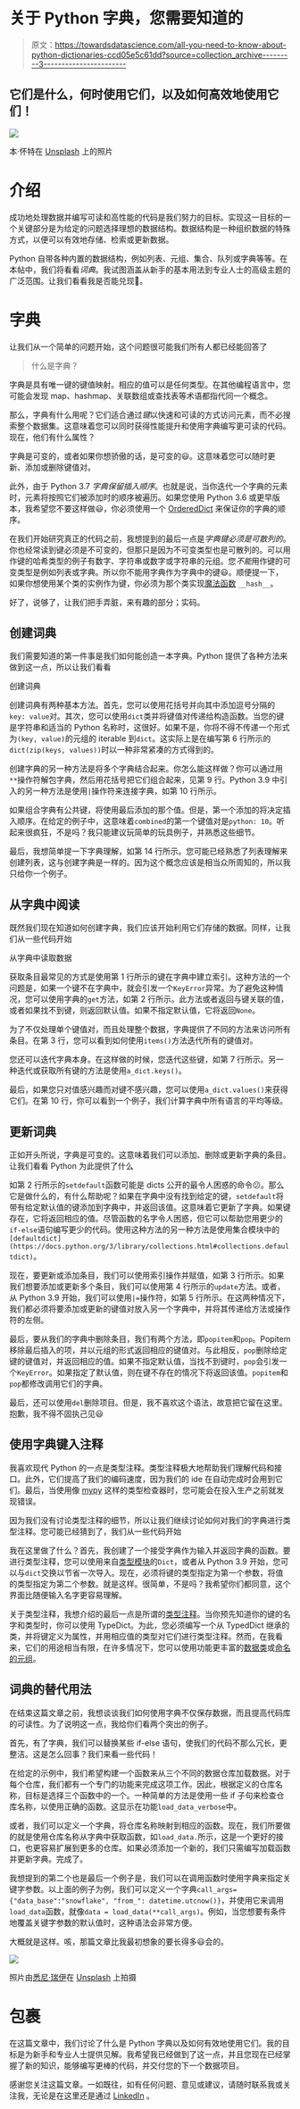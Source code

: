 # 关于 Python 字典，您需要知道的

> 原文：<https://towardsdatascience.com/all-you-need-to-know-about-python-dictionaries-ccd05e5c61dd?source=collection_archive---------3----------------------->

## 它们是什么，何时使用它们，以及如何高效地使用它们！

![](img/27302339995fedc4b098d34c156d2662.png)

本·怀特在 [Unsplash](https://unsplash.com?utm_source=medium&utm_medium=referral) 上的照片

# 介绍

成功地处理数据并编写可读和高性能的代码是我们努力的目标。实现这一目标的一个关键部分是为给定的问题选择理想的数据结构。数据结构是一种组织数据的特殊方式，以便可以有效地存储、检索或更新数据。

Python 自带各种内置的数据结构，例如列表、元组、集合、队列或字典等等。在本帖中，我们将看看*词典*。我试图涵盖从新手的基本用法到专业人士的高级主题的广泛范围。让我们看看我是否能兑现💪。

# 字典

让我们从一个简单的问题开始，这个问题很可能我们所有人都已经能回答了

> 什么是字典？

字典是具有唯一键的键值映射。相应的值可以是任何类型。在其他编程语言中，您可能会发现 map、hashmap、关联数组或查找表等术语都指代同一个概念。

那么，字典有什么用呢？它们适合通过*键*以快速和可读的方式访问元素，而不必搜索整个数据集。这意味着您可以同时获得性能提升和使用字典编写更可读的代码。现在，他们有什么属性？

字典是可变的，或者如果你想骄傲的话，是可变的😃。这意味着您可以随时更新、添加或删除键值对。

此外，由于 Python 3.7 *字典保留插入顺序*。也就是说，当你迭代一个字典的元素时，元素将按照它们被添加时的顺序被遍历。如果您使用 Python 3.6 或更早版本，我希望您不要这样做😃，你必须使用一个 [OrderedDict](https://docs.python.org/3/library/collections.html#collections.OrderedDict) 来保证你的字典的顺序。

在我们开始研究真正的代码之前，我想提到的最后一点是*字典键必须是可散列的*。你也经常读到键必须是不可变的，但那只是因为不可变类型也是可散列的。可以用作键的哈希类型的例子有数字、字符串或数字或字符串的元组。您*不能*用作键的可变类型是例如列表或字典。所以你不能用字典作为字典中的键😃。顺便提一下，如果你想使用某个类的实例作为键，你必须为那个类实现[魔法函数](/how-to-write-awesome-python-classes-f2e1f05e51a9) `__hash__`。

好了，说够了，让我们把手弄脏，来有趣的部分；实码。

## 创建词典

我们需要知道的第一件事是我们如何能创造一本字典。Python 提供了各种方法来做到这一点，所以让我们看看

创建词典

创建词典有两种基本方法。首先，您可以使用花括号并向其中添加逗号分隔的`key: value`对。其次，您可以使用`dict`类并将键值对传递给构造函数。当您的键是字符串和适当的 Python 名称时，这很好。如果不是，你将不得不传递一个形式为`(key, value)`的元组的 iterable 到`dict`。这实际上是在编写第 6 行所示的`dict(zip(keys, values))`时以一种非常紧凑的方式得到的。

创建字典的另一种方法是将多个字典结合起来。你怎么能这样做？你可以通过用`**`操作符解包字典，然后用花括号把它们组合起来，见第 9 行。Python 3.9 中引入的另一种方法是使用`|`操作符来连接字典，如第 10 行所示。

如果组合字典有公共键，将使用最后添加的那个值。但是，第一个添加的将决定插入顺序。在给定的例子中，这意味着`combined`的第一个键值对是`python: 10`。听起来很疯狂，不是吗？我只能建议玩简单的玩具例子，并熟悉这些细节。

最后，我想简单提一下字典理解，如第 14 行所示。您可能已经熟悉了列表理解来创建列表，这与创建字典是一样的。因为这个概念应该是相当众所周知的，所以我只给你一个例子。

## 从字典中阅读

既然我们现在知道如何创建字典，我们应该开始利用它们存储的数据。同样，让我们从一些代码开始

从字典中读取数据

获取条目最常见的方式是使用第 1 行所示的键在字典中建立索引。这种方法的一个问题是，如果一个键不在字典中，就会引发一个`KeyError`异常。为了避免这种情况，您可以使用字典的`get`方法，如第 2 行所示。此方法或者返回与键关联的值，或者如果找不到键，则返回默认值。如果不指定默认值，它将返回`None`。

为了不仅处理单个键值对，而且处理整个数据，字典提供了不同的方法来访问所有条目。在第 3 行，您可以看到如何使用`items()`方法迭代所有的键值对。

您还可以迭代字典本身。在这样做的时候，您迭代这些键，如第 7 行所示。另一种迭代或获取所有键的方法是使用`a_dict.keys()`。

最后，如果您只对值感兴趣而对键不感兴趣，您可以使用`a_dict.values()`来获得它们。在第 10 行，你可以看到一个例子，我们计算字典中所有语言的平均等级。

## 更新词典

正如开头所说，字典是可变的。这意味着我们可以添加、删除或更新字典的条目。让我们看看 Python 为此提供了什么

如第 2 行所示的`setdefault`函数可能是 dicts 公开的最令人困惑的命令😕。那么它是做什么的，有什么帮助呢？如果在字典中没有找到给定的键，`setdefault`将带有给定默认值的键添加到字典中，并返回该值。这意味着它更新了字典。如果键存在，它将返回相应的值。尽管函数的名字令人困惑，但它可以帮助您用更少的`if-else`语句编写更少的代码。使用这种方法的另一种方法是使用集合模块中的`[defaultdict](https://docs.python.org/3/library/collections.html#collections.defaultdict)`。

现在，要更新或添加条目，我们可以使用索引操作并赋值，如第 3 行所示。如果我们想要添加或更新多个条目，我们可以使用第 4 行所示的`update`方法。或者，从 Python 3.9 开始，我们可以使用`|=`操作符，如第 5 行所示。在这两种情况下，我们都必须将要添加或更新的键值对放入另一个字典中，并将其传递给方法或操作符的左侧。

最后，要从我们的字典中删除条目，我们有两个方法，即`popitem`和`pop`。Popitem 移除最后插入的项，并以元组的形式返回相应的键值对。与此相反，`pop`删除给定键的键值对，并返回相应的值。如果不指定默认值，当找不到键时，`pop`会引发一个`KeyError`。如果指定了默认值，则在键不存在的情况下将返回该值。`popitem`和`pop`都修改调用它们的字典。

最后，还可以使用`del`删除项目。但是，我不喜欢这个语法，故意把它留在这里。抱歉，我不得不固执己见😃

## 使用字典键入注释

我喜欢现代 Python 的一点是类型注释。类型注释极大地帮助我们理解代码和接口。此外，它们提高了我们的编码速度，因为我们的 ide 在自动完成时会用到它们。最后，当使用像 [mypy](http://mypy-lang.org/) 这样的类型检查器时，您可能会在投入生产之前就发现错误。

因为我们没有讨论类型注释的细节，所以让我们继续讨论如何对我们的字典进行类型注释。您可能已经猜到了，我们从一些代码开始

我在这里做了什么？首先，我创建了一个接受字典作为输入并返回字典的函数。要进行类型注释，您可以使用来自[类型模块](https://docs.python.org/3/library/typing.html)的`Dict`，或者从 Python 3.9 开始，您可以与`dict`交换以节省一次导入。现在，必须将键的类型指定为第一个参数，将值的类型指定为第二个参数。就是这样。很简单，不是吗？我希望你们都同意，这个界面比随便输入名字更容易理解。

关于类型注释，我想介绍的最后一点是所谓的[类型注释](https://www.python.org/dev/peps/pep-0589/)。当你预先知道你的键的名字和类型时，你可以使用 TypeDict。为此，您必须编写一个从 TypedDict 继承的类，并将键定义为属性，并用相应值的类型对它们进行类型注释。然而，在我看来，它们的用途相当有限，在许多情况下，您可以使用功能更丰富的[数据类](https://docs.python.org/3/library/dataclasses.html)或[命名的元组](https://docs.python.org/3/library/typing.html)。

## 词典的替代用法

在结束这篇文章之前，我想谈谈我们如何使用字典不仅保存数据，而且提高代码库的可读性。为了说明这一点，我给你们看两个突出的例子。

首先，有了字典，我们可以替换某些 if-else 语句，使我们的代码不那么冗长，更整洁。这是怎么回事？我们来看一些代码！

在给定的示例中，我们希望构建一个函数来从三个不同的数据仓库加载数据。对于每个仓库，我们都有一个专门的功能来完成这项工作。因此，根据定义的仓库名称，目标是选择三个函数中的一个。一种简单的方法是使用一些 if 子句来检查仓库名称，以使用正确的函数。这显示在功能`load_data_verbose`中。

或者，我们可以定义一个字典，将仓库名称映射到相应的函数。现在，我们所要做的就是使用仓库名称从字典中获取函数，如`load_data.`所示，这是一个更好的接口，也更容易扩展到更多的仓库。如果必须添加一个新的，我们只需编写加载函数并更新字典。完成了。

我想提到的第二个也是最后一个例子是，我们可以在调用函数时使用字典来指定关键字参数。以上面的例子为例，我们可以定义一个字典`call_args={"data_base":"snowflake", "from_": datetime.utcnow()}`，并使用它来调用`load_data`函数，就像`data = load_data(**call_args)`。例如，当您想要有条件地覆盖关键字参数的默认值时，这种语法会非常方便。

大概就是这样。咳，那篇文章比我最初想象的要长得多😃会的。

![](img/ca81a0edafdb0cff58985fcb7f6c6ac6.png)

照片由[悉尼·瑞伊](https://unsplash.com/@srz?utm_source=medium&utm_medium=referral)在 [Unsplash](https://unsplash.com?utm_source=medium&utm_medium=referral) 上拍摄

# 包裹

在这篇文章中，我们讨论了什么是 Python 字典以及如何有效地使用它们。我的目标是为新手和专业人士提供见解。我希望我已经做到了这一点，并且您现在已经掌握了新的知识，能够编写更棒的代码，并交付您的下一个数据项目。

感谢您关注这篇文章。一如既往，如有任何问题、意见或建议，请随时联系我或关注我，无论是在这里还是通过 [LinkedIn](https://www.linkedin.com/in/simon-hawe-75832057) 。